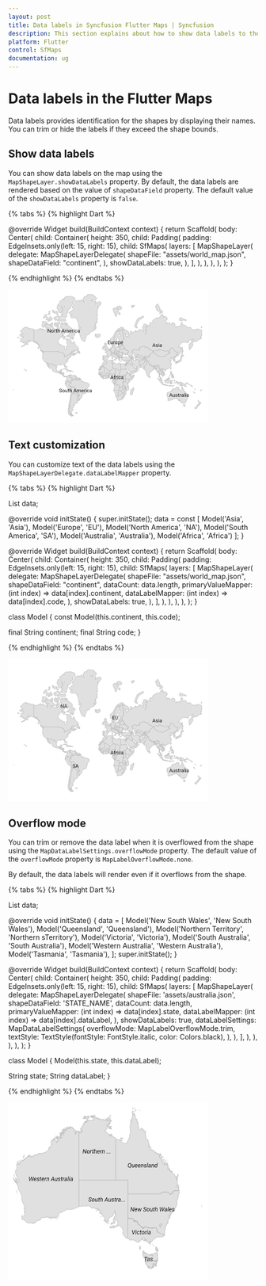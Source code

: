 ```yaml
---
layout: post
title: Data labels in Syncfusion Flutter Maps | Syncfusion
description: This section explains about how to show data labels to the shapes and customize its appearance in the Flutter maps.
platform: Flutter
control: SfMaps
documentation: ug
---
```


# Data labels in the Flutter Maps

Data labels provides identification for the shapes by displaying their names. You can trim or hide the labels if they exceed the shape bounds.

## Show data labels

You can show data labels on the map using the `MapShapeLayer.showDataLabels` property. By default, the data labels are rendered based on the value of `shapeDataField` property. The default value of the `showDataLabels` property is `false`.

{% tabs %}
{% highlight Dart %}

@override
Widget build(BuildContext context) {
  return Scaffold(
    body: Center(
      child: Container(
        height: 350,
        child: Padding(
          padding: EdgeInsets.only(left: 15, right: 15),
          child: SfMaps(
            layers: [
              MapShapeLayer(
                delegate: MapShapeLayerDelegate(
                    shapeFile: "assets/world_map.json",
                    shapeDataField: "continent",
                ),
                showDataLabels: true,
              ),
            ],
          ),
        ),
      ),
    ),
  );
}

{% endhighlight %}
{% endtabs %}

![Data labels support](images/data-labels/default-data-labels.png)

## Text customization

You can customize text of the data labels using the `MapShapeLayerDelegate.dataLabelMapper` property.

{% tabs %}
{% highlight Dart %}

List<Model> data;

@override
void initState() {
    super.initState();
    data = const <Model>[
      Model('Asia', 'Asia'),
      Model('Europe', 'EU'),
      Model('North America', 'NA'),
      Model('South America', 'SA'),
      Model('Australia', 'Australia'),
      Model('Africa', 'Africa')
    ];
}

@override
Widget build(BuildContext context) {
    return Scaffold(
      body: Center(
        child: Container(
          height: 350,
          child: Padding(
            padding: EdgeInsets.only(left: 15, right: 15),
            child: SfMaps(
              layers: [
                MapShapeLayer(
                  delegate: MapShapeLayerDelegate(
                      shapeFile: "assets/world_map.json",
                      shapeDataField: "continent",
                    dataCount: data.length,
                    primaryValueMapper: (int index) => data[index].continent,
                    dataLabelMapper: (int index) => data[index].code,
                  ),
                  showDataLabels: true,
                ),
              ],
            ),
          ),
        ),
      ),
   );
}

class Model {
  const Model(this.continent, this.code);

  final String continent;
  final String code;
}

{% endhighlight %}
{% endtabs %}

![Data labels support](images/data-labels/data-labels-customization.png)

## Overflow mode

You can trim or remove the data label when it is overflowed from the shape using the `MapDataLabelSettings.overflowMode` property. The default value of the `overflowMode` property is `MapLabelOverflowMode.none`.

By default, the data labels will render even if it overflows from the shape. 

{% tabs %}
{% highlight Dart %}

List<Model> data;

@override
void initState() {
    data = <Model>[
      Model('New South Wales', 'New South Wales'),
      Model('Queensland', 'Queensland'),
      Model('Northern Territory', 'Northern sTerritory'),
      Model('Victoria', 'Victoria'),
      Model('South Australia', 'South Australia'),
      Model('Western Australia', 'Western Australia'),
      Model('Tasmania', 'Tasmania'),
    ];
    super.initState();
}

@override
Widget build(BuildContext context) {
    return Scaffold(
      body: Center(
        child: Container(
          height: 350,
          child: Padding(
            padding: EdgeInsets.only(left: 15, right: 15),
            child: SfMaps(
              layers: [
                MapShapeLayer(
                  delegate: MapShapeLayerDelegate(
                    shapeFile: 'assets/australia.json',
                    shapeDataField: 'STATE_NAME',
                    dataCount: data.length,
                    primaryValueMapper: (int index) => data[index].state,
                    dataLabelMapper: (int index) => data[index].dataLabel,
                  ),
                  showDataLabels: true,
                  dataLabelSettings: MapDataLabelSettings(
                    overflowMode: MapLabelOverflowMode.trim,
                    textStyle: TextStyle(fontStyle: FontStyle.italic, color: Colors.black),
                  ),
                ),
              ],
            ),
          ),
        ),
      ),
   );
}

class Model {
  Model(this.state, this.dataLabel);

  String state;
  String dataLabel;
}

{% endhighlight %}
{% endtabs %}

![Data labels trim support](images/data-labels/data-labels-overflow-mode.png)
